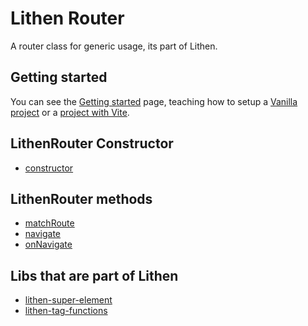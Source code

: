 # Lithen Router

A router class for generic usage, its part of Lithen.

## Getting started
You can see the [Getting started](./docs/getting-started.md) page, teaching how to setup a [Vanilla project](./docs/getting-started.md#vanilla-project) or a [project with Vite](./docs/getting-started.md#project-with-vite).

## LithenRouter Constructor
- [constructor](./docs/constructor.md)

## LithenRouter methods
- [matchRoute](./docs/match-route.md)
- [navigate](./docs/navigate.md)
- [onNavigate](./docs/on-navigate.md)

## Libs that are part of Lithen
- [lithen-super-element](https://www.npmjs.com/package/lithen-super-element)
- [lithen-tag-functions](https://www.npmjs.com/package/lithen-tag-functions)

